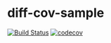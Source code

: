 # diff-cov-sample

[![Build Status](https://travis-ci.org/eungjun-yi/diff-cov-sample.svg?branch=master)](https://travis-ci.org/eungjun-yi/diff-cov-sample)
[![codecov](https://codecov.io/gh/eungjun-yi/diff-cov-sample/branch/master/graph/badge.svg)](https://codecov.io/gh/eungjun-yi/diff-cov-sample)
